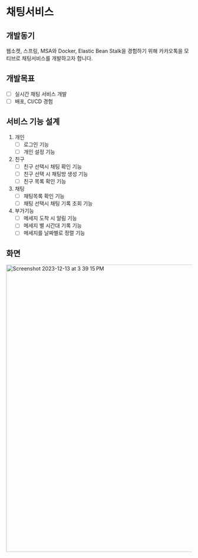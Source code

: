 # 채팅서비스
## 개발동기
웹소켓, 스프링, MSA와 Docker, Elastic Bean Stalk을 경험하기 위해 카카오톡을 모티브로 채팅서비스를 개발하고자 합니다.

## 개발목표
- [ ] 실시간 채팅 서비스 개발
- [ ] 배포, CI/CD 경험

## 서비스 기능 설계
1. 개인
    - [ ] 로그인 기능
    - [ ] 개인 설정 기능
2. 친구
    - [ ] 친구 선택시 채팅 확인 기능
    - [ ] 친구 선택 시 채팅방 생성 기능
    - [ ] 친구 목록 확인 기능
3. 채팅
    - [ ] 채팅목록 확인 기능
    - [ ] 채팅 선택시 채팅 기록 조회 기능
4. 부가기능
    - [ ] 메세지 도착 시 알림 기능
    - [ ] 메세지 별 시간대 기록 기능
    - [ ] 메세지를 날짜별로 정렬 기능
  
## 화면
<img width="780" alt="Screenshot 2023-12-13 at 3 39 15 PM" src="https://github.com/syk25/macaotalk/assets/129013571/2cbd9bb0-dfa8-43ab-9fcd-2dc3b84cb309">

